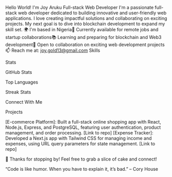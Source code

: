 Hello World! I'm Joy Aruku
Full-stack Web Developer
I'm a passionate full-stack web developer dedicated to building innovative and user-friendly web applications. I love creating impactful solutions and collaborating on exciting projects. My next goal is to dive into blockchain development to expand my skill set.
🌍 I'm based in Nigeria💼 Currently available for remote jobs and startup collaborations📚 Learning and preparing for blockchain and Web3 development🤝 Open to collaboration on exciting web development projects📫 Reach me at: joy.gold13@gmail.com
Skills

  
  
  
  
  
  
  
  
  
  
  
  
  
  
  


Stats

  GitHub Stats
  
  Top Languages
  
  Streak Stats
  


Connect With Me

  
  
  
  
  
  


Projects

[E-commerce Platform]: Built a full-stack online shopping app with React, Node.js, Express, and PostgreSQL, featuring user authentication, product management, and order processing. [Link to repo]
[Expense Tracker]: Developed a Next.js app with Tailwind CSS for managing income and expenses, using URL query parameters for state management. [Link to repo]

🎂 Thanks for stopping by! Feel free to grab a slice of cake and connect!


“Code is like humor. When you have to explain it, it’s bad.” – Cory House


